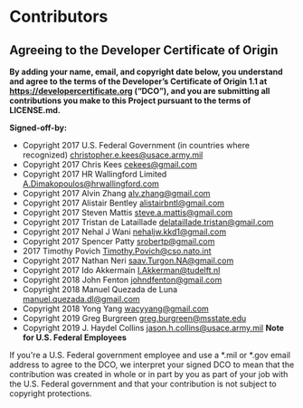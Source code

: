 # Contributors
## Agreeing to the Developer Certificate of Origin

**By adding your name, email, and copyright date below, you understand and agree to the terms of the Developer’s Certificate of Origin 1.1 at https://developercertificate.org (“DCO”), and you are submitting all contributions you make to this Project pursuant to the terms of LICENSE.md.**

**Signed-off-by:**

- Copyright 2017 U.S. Federal Government (in countries where recognized) christopher.e.kees@usace.army.mil
- Copyright 2017 Chris Kees cekees@gmail.com
- Copyright 2017 HR Wallingford Limited A.Dimakopoulos@hrwallingford.com
- Copyright 2017 Alvin Zhang alv.zhang@gmail.com
- Copyright 2017 Alistair Bentley alistairbntl@gmail.com
- Copyright 2017 Steven Mattis steve.a.mattis@gmail.com
- Copyright 2017 Tristan de Lataillade delataillade.tristan@gmail.com
- Copyright 2017 Nehal J Wani nehaljw.kkd1@gmail.com
- Copyright 2017 Spencer Patty srobertp@gmail.com
- 2017 Timothy Povich Timothy.Povich@cso.nato.int
- Copyright 2017 Nathan Neri saav.Turgon.NA@gmail.com
- Copyright 2017 Ido Akkermain I.Akkerman@tudelft.nl
- Copyright 2018 John Fenton johndfenton@gmail.com
- Copyright 2018 Manuel Quezada de Luna manuel.quezada.dl@gmail.com
- Copyright 2018 Yong Yang wacyyang@gmail.com
- Copyright 2019 Greg Burgreen greg.burgreen@msstate.edu
- Copyright 2019 J. Haydel Collins jason.h.collins@usace.army.mil
**Note for U.S. Federal Employees**

If you're a U.S. Federal government employee and use a *.mil or *.gov email address to agree to the DCO, we interpret your signed DCO to mean that the contribution was created in whole or in part by you as part of your job with the U.S. Federal government and that your contribution is not subject to copyright protections.
